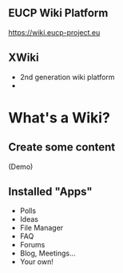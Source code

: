 ## EUCP Wiki Platform

https://wiki.eucp-project.eu


## XWiki

 - 2nd generation wiki platform
 - 



# What's a Wiki?



## Create some content

(Demo)



## Installed "Apps"

 - Polls
 - Ideas
 - File Manager
 - FAQ
 - Forums
 - Blog, Meetings...
 - Your own!

